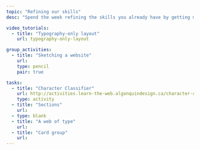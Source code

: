 ```yaml
---
topic: "Refining our skills"
desc: "Spend the week refining the skills you already have by getting more practice writing HTML & CSS code."

video_tutorials:
  - title: "Typography-only layout"
    url: typography-only-layout

group_activities:
  - title: "Sketching a website"
    url:
    type: pencil
    pair: true

tasks:
  - title: "Character Classifier"
    url: http://activities.learn-the-web.algonquindesign.ca/character-classifier/
    type: activity
  - title: "Sections"
    url:
  - type: blank
  - title: "A web of type"
    url:
  - title: "Card group"
    url:
---
```

